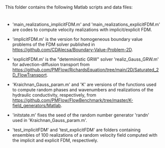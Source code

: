 This folder contains the following Matlab scripts and data files:

#

- 'main_realizations_implicitFDM.m' and 'main_realizations_explicitFDM.m'
are codes to compute velocity realizations with implicit/explicit FDM.

- 'implicitFDM.m' is the version for homogeneous boundary value problems of the FDM solver published in 
https://github.com/CDAlecsa/Boundary-Value-Problem-2D.

- 'explicitFDM.m' is the "deterministic GRW" solver 'realiz_Gauss_GRW.m' for advection-diffusion transport from 
https://github.com/PMFlow/RichardsEquation/tree/main/2D/Saturated_2D_FlowTransport.

- 'Kraichnan_Gauss_param.m' and 'K' are versions of the functions used to compute random phases and wavenumbers and realizations of the hydraulic conductivity, respectively, from
https://github.com/PMFlow/FlowBenchmark/tree/master/K-field_generators/Matlab.

- 'initstate.m' fixes the seed of the random number generator 'randn' used in 'Kraichnan_Gauss_param.m'.

- 'test_implicitFDM' and 'test_explicitFDM' are folders containing ensembles of 100 realizations of a random velocity field computed with the implicit and explicit FDM, respectively.


